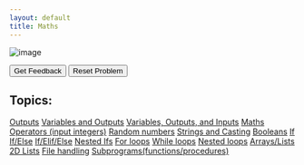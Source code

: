 ```yaml
---
layout: default
title: Maths
---
```



![image](https://user-images.githubusercontent.com/68385109/232031143-2f5df1b4-e07d-4a97-b909-b24820650356.png)
<div id="0-sortableTrash" class="sortable-code"></div> 
<div id="0-sortable" class="sortable-code"></div> 
<div style="clear:both;"></div> 
<p> 
    <input id="0-feedbackLink" value="Get Feedback" type="button" /> 
    <input id="0-newInstanceLink" value="Reset Problem" type="button" /> 
</p> 
<script type="text/javascript"> 
(function(){
  var initial = "#Number addition\n" +
    "myAge = 10\n" +
    "print(&quot;I am&quot;, myAge, &quot;years old.&quot;)\n" +
    "print(&quot;In ten years, I would be&quot;, myAge+10, &quot;years old.&quot;)";
  var parsonsPuzzle = new ParsonsWidget({
    "sortableId": "0-sortable",
    "max_wrong_lines": 10,
    "grader": ParsonsWidget._graders.LineBasedGrader,
    "exec_limit": 2500,
    "can_indent": true,
    "x_indent": 50,
    "lang": "en",
    "show_feedback": true
  });
  parsonsPuzzle.init(initial);
  parsonsPuzzle.shuffleLines();
  $("#0-newInstanceLink").click(function(event){ 
      event.preventDefault(); 
      parsonsPuzzle.shuffleLines(); 
  }); 
  $("#0-feedbackLink").click(function(event){ 
      event.preventDefault(); 
      parsonsPuzzle.getFeedback(); 
  }); 
})(); 
</script>


 
## Topics:
[Outputs](./Outputs.html)
[Variables and Outputs](./Variables.html)
[Variables, Outputs, and Inputs](./Inputs.html)
[Maths Operators (input integers)](./Maths.html)
[Random numbers](./Random.html)
[Strings and Casting](./Casting.html)
[Booleans](./Booleans.html)
[If](./If.html)
[If/Else](./Else.html)
[If/Elif/Else](./Elif.html)
[Nested Ifs](./NestedIf.html)
[For loops](./For.html)
[While loops](./While.html)
[Nested loops](./NestedLoops.html)
[Arrays/Lists](./Arrays.html)
[2D Lists](./2D.html)
[File handling](./Files.html)
[Subprograms(functions/procedures)](./Subprograms.html)
